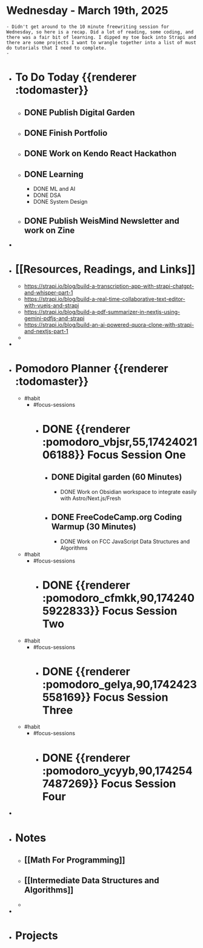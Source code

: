 # Wednesday - March 19th, 2025
	- Didn't get around to the 10 minute freewriting session for Wednesday, so here is a recap. Did a lot of reading, some coding, and there was a fair bit of learning. I dipped my toe back into Strapi and there are some projects I want to wrangle together into a list of must do tutorials that I need to complete.
	-
- # To Do Today {{renderer :todomaster}}
	- ## DONE Publish Digital Garden
	- ## DONE Finish Portfolio
	- ## DONE Work on Kendo React Hackathon
	- ## DONE Learning
		- DONE ML and AI
		- DONE DSA
		- DONE System Design
	- ## DONE Publish WeisMind Newsletter and work on Zine
-
- # [[Resources, Readings, and Links]]
	- https://strapi.io/blog/build-a-transcription-app-with-strapi-chatgpt-and-whisper-part-1
	- https://strapi.io/blog/build-a-real-time-collaborative-text-editor-with-vuejs-and-strapi
	- https://strapi.io/blog/build-a-pdf-summarizer-in-nextjs-using-gemini-pdfjs-and-strapi
	- https://strapi.io/blog/build-an-ai-powered-quora-clone-with-strapi-and-nextjs-part-1
	-
-
- # Pomodoro Planner {{renderer :todomaster}}
	- #habit
		- #focus-sessions
			- # DONE {{renderer :pomodoro_vbjsr,55,1742402106188}} Focus Session One
				- ## DONE Digital garden (60 Minutes)
					- DONE Work on Obsidian workspace to integrate easily with Astro/Next.js/Fresh
				- ## DONE FreeCodeCamp.org Coding Warmup (30 Minutes)
					- DONE Work on FCC JavaScript Data Structures and Algorithms
	- #habit
		- #focus-sessions
			- # DONE {{renderer :pomodoro_cfmkk,90,1742405922833}} Focus Session Two
	- #habit
		- #focus-sessions
			- # DONE {{renderer :pomodoro_gelya,90,1742423558169}} Focus Session Three
	- #habit
		- #focus-sessions
			- # DONE {{renderer :pomodoro_ycyyb,90,1742547487269}} Focus Session Four
-
- # Notes
	- ## [[Math For Programming]]
	- ## [[Intermediate Data Structures and Algorithms]]
	-
-
- # Projects